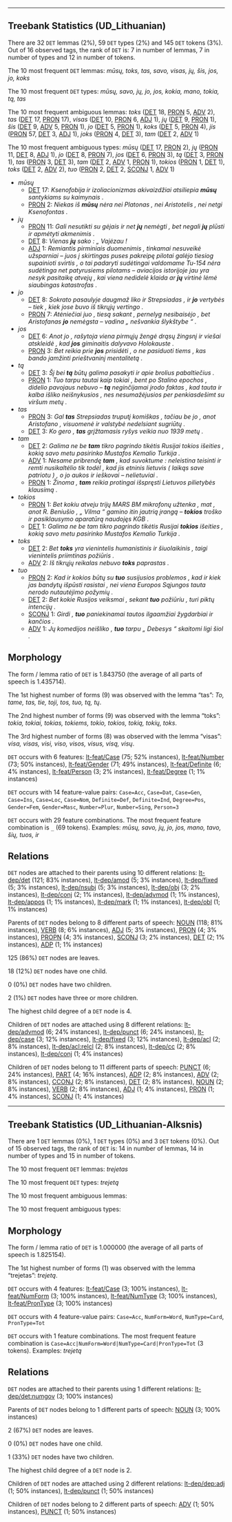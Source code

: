 

--------------------------------------------------------------------------------

## Treebank Statistics (UD_Lithuanian)

There are 32 `DET` lemmas (2%), 59 `DET` types (2%) and 145 `DET` tokens (3%).
Out of 16 observed tags, the rank of `DET` is: 7 in number of lemmas, 7 in number of types and 12 in number of tokens.

The 10 most frequent `DET` lemmas: <em>mūsų, toks, tas, savo, visas, jų, šis, jos, jo, koks</em>

The 10 most frequent `DET` types:  <em>mūsų, savo, jų, jo, jos, kokia, mano, tokia, tą, tas</em>

The 10 most frequent ambiguous lemmas: <em>toks</em> ([DET]() 18, [PRON]() 5, [ADV]() 2), <em>tas</em> ([DET]() 17, [PRON]() 17), <em>visas</em> ([DET]() 10, [PRON]() 6, [ADJ]() 1), <em>jų</em> ([DET]() 9, [PRON]() 1), <em>šis</em> ([DET]() 9, [ADV]() 5, [PRON]() 1), <em>jo</em> ([DET]() 5, [PRON]() 1), <em>koks</em> ([DET]() 5, [PRON]() 4), <em>jis</em> ([PRON]() 57, [DET]() 3, [ADJ]() 1), <em>joks</em> ([PRON]() 4, [DET]() 3), <em>tam</em> ([DET]() 2, [ADV]() 1)

The 10 most frequent ambiguous types:  <em>mūsų</em> ([DET]() 17, [PRON]() 2), <em>jų</em> ([PRON]() 11, [DET]() 8, [ADJ]() 1), <em>jo</em> ([DET]() 8, [PRON]() 7), <em>jos</em> ([DET]() 6, [PRON]() 3), <em>tą</em> ([DET]() 3, [PRON]() 1), <em>tas</em> ([PRON]() 3, [DET]() 3), <em>tam</em> ([DET]() 2, [ADV]() 1, [PRON]() 1), <em>tokios</em> ([PRON]() 1, [DET]() 1), <em>toks</em> ([DET]() 2, [ADV]() 2), <em>tuo</em> ([PRON]() 2, [DET]() 2, [SCONJ]() 1, [ADV]() 1)


* <em>mūsų</em>
  * [DET]() 17: <em>Ksenofobija ir izoliacionizmas akivaizdžiai atsiliepia <b>mūsų</b> santykiams su kaimynais .</em>
  * [PRON]() 2: <em>Niekas iš <b>mūsų</b> nėra nei Platonas , nei Aristotelis , nei netgi Ksenofontas .</em>
* <em>jų</em>
  * [PRON]() 11: <em>Gali nesutikti su gėjais ir net <b>jų</b> nemėgti , bet negali <b>jų</b> plūsti ir apmėtyti akmenimis .</em>
  * [DET]() 8: <em>Vienas <b>jų</b> sako : „ Vajėzau !</em>
  * [ADJ]() 1: <em>Remiantis pirminiais duomenimis , tinkamai nesuveikė užsparniai – juos į skirtingas puses pakreipę pilotai galėjo tiesiog supainioti svirtis , o tai padaryti sudėtingai valdomame Tu-154 nėra sudėtinga net patyrusiems pilotams – aviacijos istorijoje jau yra nesyk pasitaikę atvejų , kai viena nedidelė klaida ar <b>jų</b> virtinė lėmė siaubingas katastrofas .</em>
* <em>jo</em>
  * [DET]() 8: <em>Sokrato pasaulyje daugmaž liko ir Strepsiadas , ir <b>jo</b> vertybės – tiek , kiek jose buvo iš tikrųjų vertingo .</em>
  * [PRON]() 7: <em>Atėniečiai juo , tiesą sakant , pernelyg nesibaisėjo , bet Aristofanas <b>jo</b> nemėgsta – vadina „ nešvankia šlykštybe “ .</em>
* <em>jos</em>
  * [DET]() 6: <em>Anot jo , rašytoja viena pirmųjų žengė drąsų žingsnį ir viešai atskleidė , kad <b>jos</b> giminaitis dalyvavo Holokauste .</em>
  * [PRON]() 3: <em>Bet reikia prie <b>jos</b> prisidėti , o ne pasiduoti tiems , kas bando įamžinti prieštvaninį mentalitetą .</em>
* <em>tą</em>
  * [DET]() 3: <em>Šį bei <b>tą</b> būtų galima pasakyti ir apie brolius pabaltiečius .</em>
  * [PRON]() 1: <em>Tuo tarpu tautai kaip tokiai , bent po Stalino epochos , didelio pavojaus nebuvo – <b>tą</b> neginčijamai įrodo faktas , kad tauta ir kalba išliko neišnykusios , nes nesumažėjusios per penkiasdešimt su viršum metų .</em>
* <em>tas</em>
  * [PRON]() 3: <em>Gal <b>tas</b> Strepsiadas truputį komiškas , tačiau be jo , anot Aristofano , visuomenė ir valstybė nedelsiant sugriūtų .</em>
  * [DET]() 3: <em>Ko gero , <b>tas</b> grįžtamasis ryšys veikia nuo 1939 metų .</em>
* <em>tam</em>
  * [DET]() 2: <em>Galima ne be <b>tam</b> tikro pagrindo tikėtis Rusijai tokios išeities , kokią savo metu pasirinko Mustafos Kemalio Turkija .</em>
  * [ADV]() 1: <em>Nesame pribrendę <b>tam</b> , kad suvoktume : neleistina teisinti ir remti nusikaltėlio tik todėl , kad jis etninis lietuvis ( laikąs save patriotu ) , o jo aukos ir ieškovai – nelietuviai .</em>
  * [PRON]() 1: <em>Žinoma , <b>tam</b> reikia protingai išspręsti Lietuvos pilietybės klausimą .</em>
* <em>tokios</em>
  * [PRON]() 1: <em>Bet kokiu atveju trijų MARS BM mikrofonų užtenka , mat , anot R. Beniušio , „ Vilma “ gamino itin jautrią įrangą – <b>tokios</b> troško ir pasiklausymo aparatūrą naudojęs KGB .</em>
  * [DET]() 1: <em>Galima ne be tam tikro pagrindo tikėtis Rusijai <b>tokios</b> išeities , kokią savo metu pasirinko Mustafos Kemalio Turkija .</em>
* <em>toks</em>
  * [DET]() 2: <em>Bet <b>toks</b> yra vienintelis humanistinis ir šiuolaikinis , taigi vienintelis priimtinas požiūris .</em>
  * [ADV]() 2: <em>Iš tikrųjų reikalas nebuvo <b>toks</b> paprastas .</em>
* <em>tuo</em>
  * [PRON]() 2: <em>Kad ir kokios būtų su <b>tuo</b> susijusios problemos , kad ir kiek jas bandytų išpūsti rasistai , nei viena Europos Sąjungos tauta nerodo nutautėjimo požymių .</em>
  * [DET]() 2: <em>Bet kokie Rusijos veiksmai , sekant <b>tuo</b> požiūriu , turi piktų intencijų .</em>
  * [SCONJ]() 1: <em>Girdi , <b>tuo</b> paniekinamai tautos ilgaamžiai žygdarbiai ir kančios .</em>
  * [ADV]() 1: <em>Jų komedijos neišliko , <b>tuo</b> tarpu „ Debesys “ skaitomi ligi šiol .</em>

## Morphology

The form / lemma ratio of `DET` is 1.843750 (the average of all parts of speech is 1.435714).

The 1st highest number of forms (9) was observed with the lemma “tas”: <em>To, tame, tas, tie, toji, tos, tuo, tą, tų</em>.

The 2nd highest number of forms (9) was observed with the lemma “toks”: <em>tokia, tokiai, tokias, tokiems, tokio, tokios, tokią, tokių, toks</em>.

The 3rd highest number of forms (8) was observed with the lemma “visas”: <em>visa, visas, visi, viso, visos, visus, visą, visų</em>.

`DET` occurs with 6 features: [lt-feat/Case]() (75; 52% instances), [lt-feat/Number]() (73; 50% instances), [lt-feat/Gender]() (71; 49% instances), [lt-feat/Definite]() (6; 4% instances), [lt-feat/Person]() (3; 2% instances), [lt-feat/Degree]() (1; 1% instances)

`DET` occurs with 14 feature-value pairs: `Case=Acc`, `Case=Dat`, `Case=Gen`, `Case=Ins`, `Case=Loc`, `Case=Nom`, `Definite=Def`, `Definite=Ind`, `Degree=Pos`, `Gender=Fem`, `Gender=Masc`, `Number=Plur`, `Number=Sing`, `Person=3`

`DET` occurs with 29 feature combinations.
The most frequent feature combination is `_` (69 tokens).
Examples: <em>mūsų, savo, jų, jo, jos, mano, tavo, šių, tuos, ir</em>


## Relations

`DET` nodes are attached to their parents using 10 different relations: [lt-dep/det]() (121; 83% instances), [lt-dep/amod]() (5; 3% instances), [lt-dep/fixed]() (5; 3% instances), [lt-dep/nsubj]() (5; 3% instances), [lt-dep/obj]() (3; 2% instances), [lt-dep/conj]() (2; 1% instances), [lt-dep/advmod]() (1; 1% instances), [lt-dep/appos]() (1; 1% instances), [lt-dep/mark]() (1; 1% instances), [lt-dep/obl]() (1; 1% instances)

Parents of `DET` nodes belong to 8 different parts of speech: [NOUN]() (118; 81% instances), [VERB]() (8; 6% instances), [ADJ]() (5; 3% instances), [PRON]() (4; 3% instances), [PROPN]() (4; 3% instances), [SCONJ]() (3; 2% instances), [DET]() (2; 1% instances), [ADP]() (1; 1% instances)

125 (86%) `DET` nodes are leaves.

18 (12%) `DET` nodes have one child.

0 (0%) `DET` nodes have two children.

2 (1%) `DET` nodes have three or more children.

The highest child degree of a `DET` node is 4.

Children of `DET` nodes are attached using 8 different relations: [lt-dep/advmod]() (6; 24% instances), [lt-dep/punct]() (6; 24% instances), [lt-dep/case]() (3; 12% instances), [lt-dep/fixed]() (3; 12% instances), [lt-dep/acl]() (2; 8% instances), [lt-dep/acl:relcl]() (2; 8% instances), [lt-dep/cc]() (2; 8% instances), [lt-dep/conj]() (1; 4% instances)

Children of `DET` nodes belong to 11 different parts of speech: [PUNCT]() (6; 24% instances), [PART]() (4; 16% instances), [ADP]() (2; 8% instances), [ADV]() (2; 8% instances), [CCONJ]() (2; 8% instances), [DET]() (2; 8% instances), [NOUN]() (2; 8% instances), [VERB]() (2; 8% instances), [ADJ]() (1; 4% instances), [PRON]() (1; 4% instances), [SCONJ]() (1; 4% instances)



--------------------------------------------------------------------------------

## Treebank Statistics (UD_Lithuanian-Alksnis)

There are 1 `DET` lemmas (0%), 1 `DET` types (0%) and 3 `DET` tokens (0%).
Out of 15 observed tags, the rank of `DET` is: 14 in number of lemmas, 14 in number of types and 15 in number of tokens.

The 10 most frequent `DET` lemmas: <em>trejetas</em>

The 10 most frequent `DET` types:  <em>trejetą</em>

The 10 most frequent ambiguous lemmas: 

The 10 most frequent ambiguous types:  



## Morphology

The form / lemma ratio of `DET` is 1.000000 (the average of all parts of speech is 1.825154).

The 1st highest number of forms (1) was observed with the lemma “trejetas”: <em>trejetą</em>.

`DET` occurs with 4 features: [lt-feat/Case]() (3; 100% instances), [lt-feat/NumForm]() (3; 100% instances), [lt-feat/NumType]() (3; 100% instances), [lt-feat/PronType]() (3; 100% instances)

`DET` occurs with 4 feature-value pairs: `Case=Acc`, `NumForm=Word`, `NumType=Card`, `PronType=Tot`

`DET` occurs with 1 feature combinations.
The most frequent feature combination is `Case=Acc|NumForm=Word|NumType=Card|PronType=Tot` (3 tokens).
Examples: <em>trejetą</em>


## Relations

`DET` nodes are attached to their parents using 1 different relations: [lt-dep/det:numgov]() (3; 100% instances)

Parents of `DET` nodes belong to 1 different parts of speech: [NOUN]() (3; 100% instances)

2 (67%) `DET` nodes are leaves.

0 (0%) `DET` nodes have one child.

1 (33%) `DET` nodes have two children.

The highest child degree of a `DET` node is 2.

Children of `DET` nodes are attached using 2 different relations: [lt-dep/dep:adj]() (1; 50% instances), [lt-dep/punct]() (1; 50% instances)

Children of `DET` nodes belong to 2 different parts of speech: [ADV]() (1; 50% instances), [PUNCT]() (1; 50% instances)

